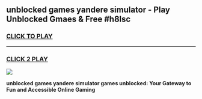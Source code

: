 
## unblocked games yandere simulator - Play Unblocked Gmaes & Free #h8lsc
<h3>
<a href="https://premium.freeplayer.one?title=unblocked_games_yandere_simulator&ref=03M">CLICK TO PLAY</a></h3>
<hr>

<h3>
<a href="https://premium.freeplayer.one?title=unblocked_games_yandere_simulator&ref=03M">CLICK 2 PLAY</a>
  
</h3>

<a href="https://premium.freeplayer.one?title=unblocked_games_yandere_simulator&ref=03M"><img src="https://clearcache.store/games.png"></a>


**unblocked games yandere simulator games unblocked: Your Gateway to Fun and Accessible Online Gaming**
